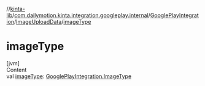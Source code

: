 //[kinta-lib](../../../../index.md)/[com.dailymotion.kinta.integration.googleplay.internal](../../index.md)/[GooglePlayIntegration](../index.md)/[ImageUploadData](index.md)/[imageType](image-type.md)



# imageType  
[jvm]  
Content  
val [imageType](image-type.md): [GooglePlayIntegration.ImageType](../-image-type/index.md)  



